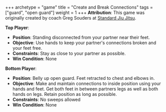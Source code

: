 +++
archetype = "game"
title = "Create and Break Connections"
tags = ["guard", "open guard"]
weight = 1
+++
**Attribution**: This game was originally created by coach Greg Souders at [Standard Jiu Jitsu](https://standardjiujitsu.com).


**Top Player**:
  * **Position**: Standing disconnected from your partner near their feet.
  * **Objective**: Use hands to keep your partner's connections broken and your feet free.
  * **Constraints**: Stay as close to your partner as possible.
  * **Win Condition**: None

**Bottom Player**:
  * **Position**: Belly up open guard. Feet retracted to chest and elbows in.
  * **Objective**: Make and maintain connections to inside position using your hands and feet. Get both feet in between partners legs as well as both hands on legs. Retain position as long as possible.
  * **Constraints**: No sweeps allowed
  * **Win Condition**: None
